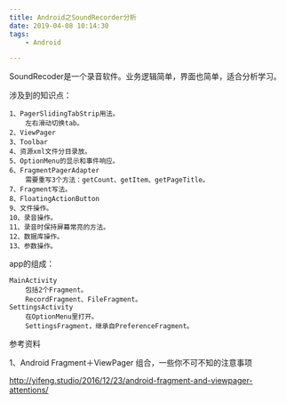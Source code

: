 ```yaml
---
title: Android之SoundRecorder分析
date: 2019-04-08 10:14:30
tags:
	- Android

---
```




SoundRecoder是一个录音软件。业务逻辑简单，界面也简单，适合分析学习。

涉及到的知识点：

```
1、PagerSlidingTabStrip用法。
	左右滑动切换tab。
2、ViewPager
3、Toolbar
4、资源xml文件分目录放。
5、OptionMenu的显示和事件响应。
6、FragmentPagerAdapter
	需要重写3个方法：getCount、getItem、getPageTitle。
7、Fragment写法。
8、FloatingActionButton
9、文件操作。
10、录音操作。
11、录音时保持屏幕常亮的方法。
12、数据库操作。
13、参数操作。

```



app的组成：

```
MainActivity
	包括2个Fragment。
	RecordFragment、FileFragment。
SettingsActivity
	在OptionMenu里打开。
	SettingsFragment，继承自PreferenceFragment。
```



参考资料

1、Android Fragment＋ViewPager 组合，一些你不可不知的注意事项

http://yifeng.studio/2016/12/23/android-fragment-and-viewpager-attentions/